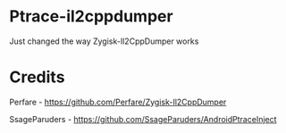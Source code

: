 # Ptrace-il2cppdumper

Just changed the way Zygisk-Il2CppDumper works

# Credits
Perfare - https://github.com/Perfare/Zygisk-Il2CppDumper <br />

SsageParuders - https://github.com/SsageParuders/AndroidPtraceInject <br />
